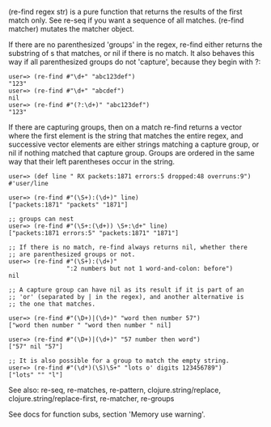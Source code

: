 (re-find regex str) is a pure function that returns the results of
the first match only.  See re-seq if you want a sequence of all
matches.  (re-find matcher) mutates the matcher object.

If there are no parenthesized 'groups' in the regex, re-find either
returns the substring of s that matches, or nil if there is no match.
It also behaves this way if all parenthesized groups do not 'capture',
because they begin with ?:

    user=> (re-find #"\d+" "abc123def")
    "123"
    user=> (re-find #"\d+" "abcdef")
    nil
    user=> (re-find #"(?:\d+)" "abc123def")
    "123"

If there are capturing groups, then on a match re-find returns a
vector where the first element is the string that matches the entire
regex, and successive vector elements are either strings matching a
capture group, or nil if nothing matched that capture group.  Groups
are ordered in the same way that their left parentheses occur in the
string.

    user=> (def line " RX packets:1871 errors:5 dropped:48 overruns:9")
    #'user/line

    user=> (re-find #"(\S+):(\d+)" line)
    ["packets:1871" "packets" "1871"]

    ;; groups can nest
    user=> (re-find #"(\S+:(\d+)) \S+:\d+" line)
    ["packets:1871 errors:5" "packets:1871" "1871"]

    ;; If there is no match, re-find always returns nil, whether there
    ;; are parenthesized groups or not.
    user=> (re-find #"(\S+):(\d+)"
                    ":2 numbers but not 1 word-and-colon: before")
    nil

    ;; A capture group can have nil as its result if it is part of an
    ;; 'or' (separated by | in the regex), and another alternative is
    ;; the one that matches.

    user=> (re-find #"(\D+)|(\d+)" "word then number 57")
    ["word then number " "word then number " nil]

    user=> (re-find #"(\D+)|(\d+)" "57 number then word")
    ["57" nil "57"]

    ;; It is also possible for a group to match the empty string.
    user=> (re-find #"(\d*)(\S)\S+" "lots o' digits 123456789")
    ["lots" "" "l"]

See also: re-seq, re-matches, re-pattern, clojure.string/replace,
clojure.string/replace-first, re-matcher, re-groups

See docs for function subs, section 'Memory use warning'.
